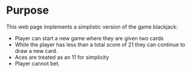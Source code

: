 # Purpose

This web page implements a simplistic version of the game blackjack:

- Player can start a new game where they are given two cards
- While the player has less than a total score of 21 they can continue to draw a new card.
- Aces are treated as an 11 for simplicity
- Player cannot bet.